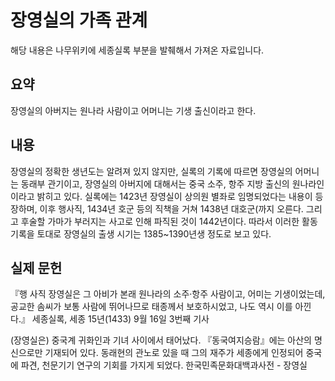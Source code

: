# 장영실의 가족 관계

해당 내용은 나무위키에 세종실록 부분을 발췌해서 가져온 자료입니다.

## 요약

장영실의 아버지는 원나라 사람이고 어머니는 기생 출신이라고 한다.

## 내용

장영실의 정확한 생년도는 알려져 있지 않지만, 실록의 기록에 따르면 장영실의 어머니는 동래부 관기이고, 장영실의 아버지에 대해서는 중국 소주, 항주 지방 출신의 원나라인이라고 밝히고 있다. 실록에는 1423년 장영실이 상의원 별좌로 임명되었다는 내용이 등장하며, 이후 행사직, 1434년 호군 등의 직책을 거쳐 1438년 대호군(까지 오른다. 그리고 후술할 가마가 부러지는 사고로 인해 파직된 것이 1442년이다. 따라서 이러한 활동 기록을 토대로 장영실의 출생 시기는 1385~1390년생 정도로 보고 있다.

## 실제 문헌

『행 사직 장영실은 그 아비가 본래 원나라의 소주·항주 사람이고, 어미는 기생이었는데, 공교한 솜씨가 보통 사람에 뛰어나므로 태종께서 보호하시었고, 나도 역시 이를 아낀다.』
세종실록, 세종 15년(1433) 9월 16일 3번째 기사

(장영실은) 중국계 귀화인과 기녀 사이에서 태어났다. 『동국여지승람』에는 아산의 명신으로만 기재되어 있다. 동래현의 관노로 있을 때 그의 재주가 세종에게 인정되어 중국에 파견, 천문기기 연구의 기회를 가지게 되었다.
한국민족문화대백과사전 - 장영실
